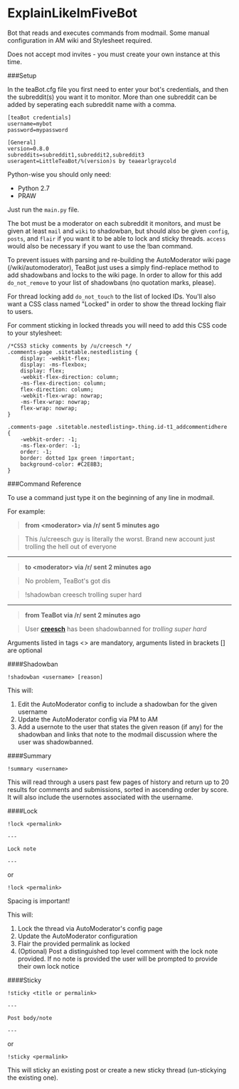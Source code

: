 ExplainLikeImFiveBot
====================

Bot that reads and executes commands from modmail. Some manual configuration in AM wiki and Stylesheet required.

Does not accept mod invites - you must create your own instance at this time.

###Setup

In the teaBot.cfg file you first need to enter your bot's credentials, and then the subreddit(s) you want it to monitor. More than one subreddit can be added by seperating each subreddit name with a comma.

    [teaBot credentials]
    username=mybot
    password=mypassword

    [General]
    version=0.8.0
    subreddits=subreddit1,subreddit2,subreddit3
    useragent=LittleTeaBot/%(version)s by teaearlgraycold
    
Python-wise you should only need:

* Python 2.7
* PRAW

Just run the `main.py` file.
    
The bot must be a moderator on each subreddit it monitors, and must be given at least `mail` and `wiki` to shadowban, but should also be given `config`, `posts`, and `flair` if you want it to be able to lock and sticky threads. `access` would also be necessary if you want to use the !ban command.

To prevent issues with parsing and re-building the AutoModerator wiki page (/wiki/automoderator), TeaBot just uses a simply find-replace method to add shadowbans and locks to the wiki page. In order to allow for this add `do_not_remove` to your list of shadowbans (no quotation marks, please).

For thread locking add `do_not_touch` to the list of locked IDs. You'll also want a CSS class named "Locked" in order to show the thread locking flair to users.

For comment sticking in locked threads you will need to add this CSS code to your stylesheet:

    /*CSS3 sticky comments by /u/creesch */
    .comments-page .sitetable.nestedlisting {
        display: -webkit-flex;
        display: -ms-flexbox;
        display: flex;
        -webkit-flex-direction: column;
        -ms-flex-direction: column;
        flex-direction: column;
        -webkit-flex-wrap: nowrap;
        -ms-flex-wrap: nowrap;
        flex-wrap: nowrap;    
    }

    .comments-page .sitetable.nestedlisting>.thing.id-t1_addcommentidhere
    {
        -webkit-order: -1;
        -ms-flex-order: -1;
        order: -1;
        border: dotted 1px green !important;
        background-color: #C2E8B3;
    }

###Command Reference

To use a command just type it on the beginning of any line in modmail.

For example:

>**from&nbsp;\<moderator>&nbsp;via&nbsp;/r/<subreddit>&nbsp;sent&nbsp;5&nbsp;minutes&nbsp;ago**

>This /u/creesch guy is literally the worst. Brand new account just trolling the hell out of everyone

---

>**to&nbsp;\<moderator>&nbsp;via&nbsp;/r/<subreddit>&nbsp;sent&nbsp;2&nbsp;minutes&nbsp;ago**

>No problem, TeaBot's got dis

>!shadowban creesch trolling super hard

---

>**from&nbsp;TeaBot&nbsp;via&nbsp;/r/<subreddit>&nbsp;sent&nbsp;2&nbsp;minutes&nbsp;ago**

>User **[creesch](http://reddit.com/user/creesch)** has been shadowbanned for *trolling super hard*

Arguments listed in tags <> are mandatory, arguments listed in brackets [] are optional

####Shadowban

    !shadowban <username> [reason]

This will:

1. Edit the AutoModerator config to include a shadowban for the given username
2. Update the AutoModerator config via PM to AM
3. Add a usernote to the user that states the given reason (if any) for the shadowban and links that note to the modmail discussion where the user was shadowbanned.

####Summary

    !summary <username>

This will read through a users past few pages of history and return up to 20 results for comments and submissions, sorted in ascending order by score. It will also include the usernotes associated with the username.

####Lock

    !lock <permalink>

    ---

    Lock note

    ---

or

    !lock <permalink>

Spacing is important!

This will:

1. Lock the thread via AutoModerator's config page
2. Update the AutoModerator configuration
3. Flair the provided permalink as locked
4. (Optional) Post a distinguished top level comment with the lock note provided. If no note is provided the user will be prompted to provide their own lock notice

####Sticky

    !sticky <title or permalink>

    ---

    Post body/note

    ---

or

    !sticky <permalink>

This will sticky an existing post or create a new sticky thread (un-stickying the existing one).
